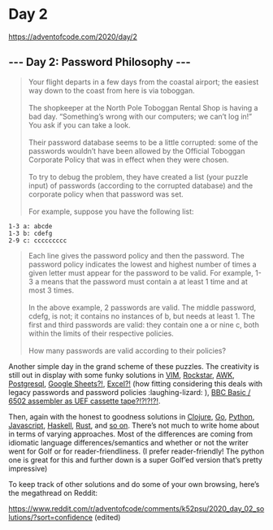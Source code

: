 # Day 2

https://adventofcode.com/2020/day/2

## --- Day 2: Password Philosophy ---

> Your flight departs in a few days from the coastal airport; the easiest way down to the coast from here is via toboggan.\
> \
> The shopkeeper at the North Pole Toboggan Rental Shop is having a bad day. “Something’s wrong with our computers; we can’t log in!” You ask if you can take a look.\
> \
> Their password database seems to be a little corrupted: some of the passwords wouldn’t have been allowed by the Official Toboggan Corporate Policy that was in effect when they were chosen.\
> \
> To try to debug the problem, they have created a list (your puzzle input) of passwords (according to the corrupted database) and the corporate policy when that password was set.\
> \
> For example, suppose you have the following list:

```
1-3 a: abcde
1-3 b: cdefg
2-9 c: ccccccccc
```

> Each line gives the password policy and then the password. The password policy indicates the lowest and highest number of times a given letter must appear for the password to be valid. For example, 1-3 a means that the password must contain a at least 1 time and at most 3 times.\
> \
> In the above example, 2 passwords are valid. The middle password, cdefg, is not; it contains no instances of b, but needs at least 1. The first and third passwords are valid: they contain one a or nine c, both within the limits of their respective policies.\
> \
> How many passwords are valid according to their policies?

Another simple day in the grand scheme of these puzzles. The creativity is still out in display with some funky solutions in [VIM](https://www.reddit.com/r/adventofcode/comments/k52psu/2020_day_02_solutions/gecqymv?utm_source=share&utm_medium=web2x&context=3), [Rockstar](https://www.reddit.com/r/adventofcode/comments/k52psu/2020_day_02_solutions/gecn4jo?utm_source=share&utm_medium=web2x&context=3), [AWK](https://www.reddit.com/r/adventofcode/comments/k52psu/2020_day_02_solutions/gecfytd?utm_source=share&utm_medium=web2x&context=3), [Postgresql](https://www.reddit.com/r/adventofcode/comments/k52psu/2020_day_02_solutions/geeovh4?utm_source=share&utm_medium=web2x&context=3), [Google Sheets?!](https://www.reddit.com/r/adventofcode/comments/k52psu/2020_day_02_solutions/gece9kk?utm_source=share&utm_medium=web2x&context=3), [Excel?!](https://www.reddit.com/r/adventofcode/comments/k52psu/2020_day_02_solutions/gedqx5f?utm_source=share&utm_medium=web2x&context=3) (how fitting considering this deals with legacy passwords and password policies :laughing-lizard: ), [BBC Basic / 6502 assembler as UEF cassette tape?!?!?!?!](https://www.reddit.com/r/adventofcode/comments/k52psu/2020_day_02_solutions/gedwmlh?utm_source=share&utm_medium=web2x&context=3).

Then, again with the honest to goodness solutions in [Clojure](https://www.reddit.com/r/adventofcode/comments/k52psu/2020_day_02_solutions/gecf6o4?utm_source=share&utm_medium=web2x&context=3), [Go](https://www.reddit.com/r/adventofcode/comments/k52psu/2020_day_02_solutions/gee91gj?utm_source=share&utm_medium=web2x&context=3), [Python](https://www.reddit.com/r/adventofcode/comments/k52psu/2020_day_02_solutions/geds6qx?utm_source=share&utm_medium=web2x&context=3), [Javascript](https://www.reddit.com/r/adventofcode/comments/k52psu/2020_day_02_solutions/gecbjcy?utm_source=share&utm_medium=web2x&context=3), [Haskell](https://www.reddit.com/r/adventofcode/comments/k52psu/2020_day_02_solutions/gecebaf?utm_source=share&utm_medium=web2x&context=3), [Rust](https://www.reddit.com/r/adventofcode/comments/k52psu/2020_day_02_solutions/gecg1p7?utm_source=share&utm_medium=web2x&context=3), and [so on](https://www.reddit.com/r/adventofcode/comments/k52psu/2020_day_02_solutions/gechebt?utm_source=share&utm_medium=web2x&context=3). There’s not much to write home about in terms of varying approaches. Most of the differences are coming from idiomatic language differences/semantics and whether or not the writer went for Golf or for reader-friendliness. (I prefer reader-friendly! The python one is great for this and further down is a super Golf’ed version that’s pretty impressive)

To keep track of other solutions and do some of your own browsing, here’s the megathread on Reddit:

https://www.reddit.com/r/adventofcode/comments/k52psu/2020_day_02_solutions/?sort=confidence (edited)

